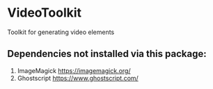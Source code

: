 # VideoToolkit
Toolkit for generating video elements

## Dependencies not installed via this package:

1. ImageMagick https://imagemagick.org/
2. Ghostscript https://www.ghostscript.com/
